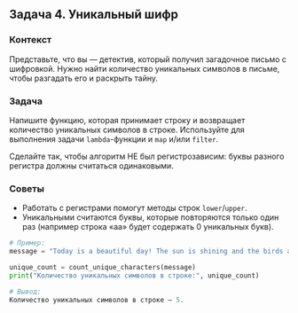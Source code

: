 ## Задача 4. Уникальный шифр

### Контекст 
Представьте, что вы — детектив, который получил загадочное письмо с шифровкой. Нужно найти количество уникальных символов в письме, чтобы разгадать его и раскрыть тайну.

### Задача
Напишите функцию, которая принимает строку и возвращает количество уникальных символов в строке. Используйте для выполнения задачи `lambda`-функции и `map` и/или `filter`.

Сделайте так, чтобы алгоритм НЕ был регистрозависим: буквы разного регистра должны считаться одинаковыми.

### Советы
- Работать с регистрами помогут методы строк `lower`/`upper`.
- Уникальными считаются буквы, которые повторяются только один раз (например строка «аа» будет содержать 0 уникальных букв).
```python
# Пример:
message = "Today is a beautiful day! The sun is shining and the birds are singing."

unique_count = count_unique_characters(message)
print("Количество уникальных символов в строке:", unique_count)

# Вывод: 
Количество уникальных символов в строке — 5.
```